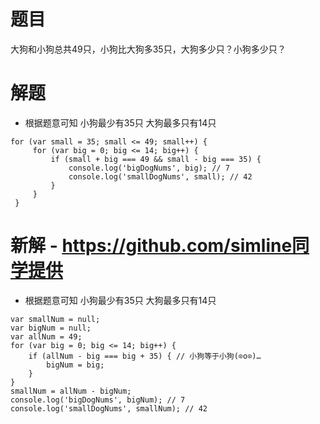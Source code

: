 # 题目
大狗和小狗总共49只，小狗比大狗多35只，大狗多少只？小狗多少只？
# 解题
* 根据题意可知 小狗最少有35只 大狗最多只有14只
```
for (var small = 35; small <= 49; small++) {
     for (var big = 0; big <= 14; big++) {
         if (small + big === 49 && small - big === 35) {
             console.log('bigDogNums', big); // 7
             console.log('smallDogNums', small); // 42
         }
     }
 }
```

# 新解 - https://github.com/simline同学提供
* 根据题意可知 小狗最少有35只 大狗最多只有14只
```
var smallNum = null;
var bigNum = null;
var allNum = 49;
for (var big = 0; big <= 14; big++) {
    if (allNum - big === big + 35) { // 小狗等于小狗(⊙o⊙)…
        bigNum = big;
    }
}
smallNum = allNum - bigNum;
console.log('bigDogNums', bigNum); // 7
console.log('smallDogNums', smallNum); // 42
```